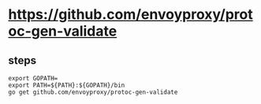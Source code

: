 # https://github.com/envoyproxy/protoc-gen-validate

## steps

```shell
export GOPATH=
export PATH=${PATH}:${GOPATH}/bin
go get github.com/envoyproxy/protoc-gen-validate
```
